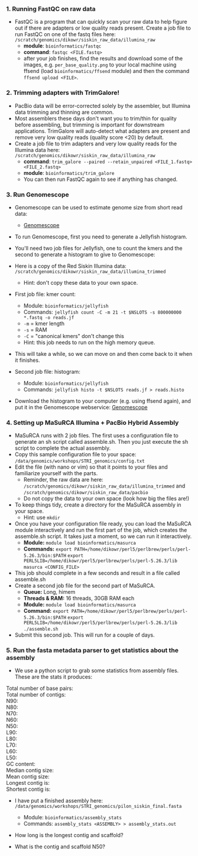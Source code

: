 ### 1. Running FastQC on raw data
* FastQC is a program that can quickly scan your raw data to help figure out if there are adapters or low quality reads present. Create a job file to run FastQC on one of the fastq files here: ```/scratch/genomics/dikowr/siskin_raw_data/illumina_raw```
	+ **module**: ```bioinformatics/fastqc```
	+ **command**: ```fastqc <FILE.fastq>```
	+ after your job finishes, find the results and download some of the images, e.g. ```per_base_quality.png``` to your local machine using ffsend (load ```bioinformatics/ffsend``` module) and then the command ```ffsend upload <FILE>```.


### 2. Trimming adapters with TrimGalore! 
* PacBio data will be error-corrected solely by the assembler, but Illumina data trimming and thinning are common.
* Most assemblers these days don't want you to trim/thin for quality before assembling, but trimming is important for downstream applications. TrimGalore will auto-detect what adapters are present and remove very low quality reads (quality score <20) by default.  
* Create a job file to trim adapters and very low quality reads for the Illumina data here: ```/scratch/genomics/dikowr/siskin_raw_data/illumina_raw```
	+ **command**: ```trim_galore --paired --retain_unpaired <FILE_1.fastq> <FILE_2.fastq>```  
	+ **module**: ```bioinformatics/trim_galore```
	+ You can then run FastQC again to see if anything has changed.

### 3. Run Genomescope

* Genomescope can be used to estimate genome size from short read data: 
	+ [Genomescope](http://qb.cshl.edu/genomescope/) 

* To run Genomescope, first you need to generate a Jellyfish histogram.

* You'll need two job files for Jellyfish, one to count the kmers and the second to generate a histogram to give to Genomescope: 
* Here is a copy of the Red Siskin Illumina data: ```/scratch/genomics/dikowr/siskin_raw_data/illumina_trimmed```
	+ Hint: don't copy these data to your own space.

* First job file: kmer count:
	+ Module: ```bioinformatics/jellyfish```
	+ Commands: ```jellyfish count -C -m 21 -t $NSLOTS -s 800000000 *.fastq -o reads.jf```
	+ ```-m``` = kmer length  
	+ ```-s``` = RAM  
	+ ```-C``` = "canonical kmers" don't change this 
	+ Hint: this job needs to run on the high memory queue. 

* This will take a while, so we can move on and then come back to it when it finishes.

* Second job file: histogram:
	+ Module: ```bioinformatics/jellyfish```
	+ Commands: ```jellyfish histo -t $NSLOTS reads.jf > reads.histo```

* Download the histogram to your computer (e.g. using ffsend again), and put it in the Genomescope webservice: [Genomescope](http://qb.cshl.edu/genomescope/)


### 4. Setting up MaSuRCA Illumina + PacBio Hybrid Assembly
* MaSuRCA runs with 2 job files. The first uses a configuration file to generate an sh script called assemble.sh. Then you just execute the sh script to complete the actual assembly.  
* Copy this sample configuration file to your space: ```/data/genomics/workshops/STRI_genomics/config.txt```
* Edit the file (with nano or vim) so that it points to your files and familiarize yourself with the parts. 
	+ Reminder, the raw data are here: ```/scratch/genomics/dikowr/siskin_raw_data/illumina_trimmed``` and ```/scratch/genomics/dikowr/siskin_raw_data/pacbio```
	+ Do not copy the data to your own space (look how big the files are!)  
* To keep things tidy, create a directory for the MaSuRCA assembly in your space.
	+ Hint: use ```mkdir```  
* Once you have your configuration file ready, you can load the MaSuRCA module interactively and run the first part of the job, which creates the assemble.sh script. It takes just a moment, so we can run it interactively.   
	+ **Module:** ```module load bioinformatics/masurca```  
	+ **Commands:** 
	```export PATH=/home/dikowr/perl5/perlbrew/perls/perl-5.26.3/bin:$PATH```
        ```export PERL5LIB=/home/dikowr/perl5/perlbrew/perls/perl-5.26.3/lib```
	```masurca <CONFIG_FILE>```    
* This job should complete in a few seconds and result in a file called assemble.sh  
* Create a second job file for the second part of MaSuRCA.  
	+ **Queue:** Long, himem  
	+ **Threads & RAM:** 16 threads, 30GB RAM each  
	+ **Module:** ```module load bioinformatics/masurca```  
	+ **Command:** 
	```export PATH=/home/dikowr/perl5/perlbrew/perls/perl-5.26.3/bin:$PATH```
        ```export PERL5LIB=/home/dikowr/perl5/perlbrew/perls/perl-5.26.3/lib```
	```./assemble.sh```  
* Submit this second job. This will run for a couple of days.

### 5. Run the fasta metadata parser to get statistics about the assembly
* We use a python script to grab some statistics from assembly files. These are the stats it produces:  

Total number of base pairs:    
Total number of contigs:   
N90:  
N80:  
N70:  
N60:  
N50:  
L90:  
L80:  
L70:  
L60:  
L50:  
GC content:  
Median contig size:  
Mean contig size:  
Longest contig is:  
Shortest contig is: 

* I have put a finished assembly here: ```/data/genomics/workshops/STRI_genomics/pilon_siskin_final.fasta```
	+ Module: ```bioinformatics/assembly_stats```
	+ Commands: ```assembly_stats <ASSEMBLY> > assembly_stats.out```

* How long is the longest contig and scaffold?
* What is the contig and scaffold N50?


